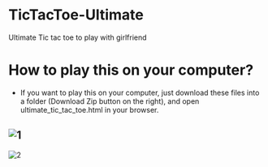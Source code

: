 # TicTacToe-Ultimate
Ultimate Tic tac toe to play with girlfriend

# How to play this on your computer?
* If you want to play this on your computer, just download these files into a folder (Download Zip button on the right), and open ultimate_tic_tac_toe.html in your browser.

![1](https://dl.dropboxusercontent.com/u/2001692/imagesshelf/TicTacToeExtreme/1.png)
---
![2](https://dl.dropboxusercontent.com/u/2001692/imagesshelf/TicTacToeExtreme/2.png)
